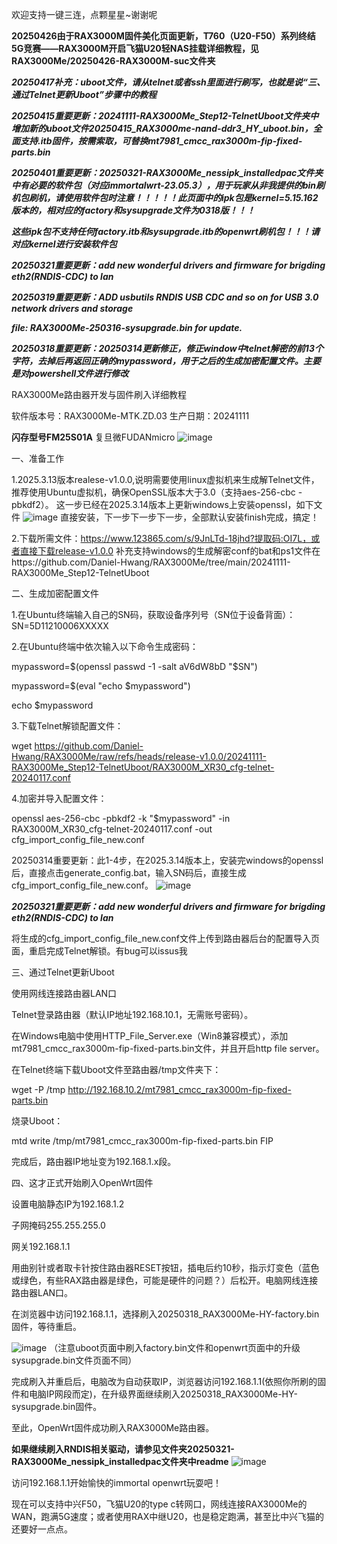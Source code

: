 欢迎支持一键三连，点颗星星~谢谢呢

**20250426由于RAX3000M固件美化页面更新，T760（U20-F50）系列终结5G竞赛——RAX3000M开启飞猫U20轻NAS挂载详细教程，见RAX3000Me/20250426-RAX3000M-suc文件夹**

***20250417补充：uboot文件，请从telnet或者ssh里面进行刷写，也就是说“三、通过Telnet更新Uboot”步骤中的教程***

***20250415重要更新：20241111-RAX3000Me_Step12-TelnetUboot文件夹中增加新的uboot文件20250415_RAX3000me-nand-ddr3_HY_uboot.bin，全面支持.itb固件，按需索取，可替换mt7981_cmcc_rax3000m-fip-fixed-parts.bin***

***20250401重要更新：20250321-RAX3000Me_nessipk_installedpac文件夹中有必要的软件包（对应immortalwrt-23.05.3），用于玩家从非我提供的bin刷机包刷机，请使用软件包时注意！！！！！此页面中的ipk包是kernel=5.15.162版本的，相对应的factory和sysupgrade文件为0318版！！！***

***这些ipk包不支持任何factory.itb和sysupgrade.itb的openwrt刷机包！！！请对应kernel进行安装软件包***

***20250321重要更新：add new wonderful drivers and firmware for brigding eth2(RNDIS-CDC) to lan***

***20250319重要更新：ADD usbutils RNDIS USB CDC and so on for USB 3.0 network drivers and storage***

***file: RAX3000Me-250316-sysupgrade.bin for update.***

***20250318重要更新：20250314更新修正，修正window中telnet解密的前13个字符，去掉后再返回正确的mypassword，用于之后的生成加密配置文件。主要是对powershell文件进行修改***

RAX3000Me路由器开发与固件刷入详细教程

软件版本号：RAX3000Me-MTK.ZD.03
生产日期：20241111

**闪存型号FM25S01A**
复旦微FUDANmicro
![image](https://github.com/user-attachments/assets/46e4f646-953f-4275-9e8a-c9b714ef617c)


一、准备工作

1.2025.3.13版本realese-v1.0.0,说明需要使用linux虚拟机来生成解Telnet文件，推荐使用Ubuntu虚拟机，确保OpenSSL版本大于3.0（支持aes-256-cbc -pbkdf2）。
这一步已经在2025.3.14版本上更新windows上安装openssl，如下文件
![image](https://github.com/user-attachments/assets/35643fd4-8176-4e27-b678-2fcf4b462475)
直接安装，下一步下一步下一步，全部默认安装finish完成，搞定！

2.下载所需文件：https://www.123865.com/s/9JnLTd-18jhd?提取码:OI7L，或者直接下载release-v1.0.0
补充支持windows的生成解密conf的bat和ps1文件在https://github.com/Daniel-Hwang/RAX3000Me/tree/main/20241111-RAX3000Me_Step12-TelnetUboot

二、生成加密配置文件

1.在Ubuntu终端输入自己的SN码，获取设备序列号（SN位于设备背面）：
SN=5D11210006XXXXX

2.在Ubuntu终端中依次输入以下命令生成密码：

mypassword=$(openssl passwd -1 -salt aV6dW8bD "$SN")

mypassword=$(eval "echo $mypassword")

echo $mypassword

3.下载Telnet解锁配置文件：

wget https://github.com/Daniel-Hwang/RAX3000Me/raw/refs/heads/release-v1.0.0/20241111-RAX3000Me_Step12-TelnetUboot/RAX3000M_XR30_cfg-telnet-20240117.conf

4.加密并导入配置文件：

openssl aes-256-cbc -pbkdf2 -k "$mypassword" -in RAX3000M_XR30_cfg-telnet-20240117.conf -out cfg_import_config_file_new.conf


20250314重要更新：此1-4步，在2025.3.14版本上，安装完windows的openssl后，直接点击generate_config.bat，输入SN码后，直接生成cfg_import_config_file_new.conf。
![image](https://github.com/user-attachments/assets/813d030a-ef0c-4a65-8701-30d981e2b97c)

***20250321重要更新：add new wonderful drivers and firmware for brigding eth2(RNDIS-CDC) to lan***

将生成的cfg_import_config_file_new.conf文件上传到路由器后台的配置导入页面，重启完成Telnet解锁。有bug可以issus我

三、通过Telnet更新Uboot

使用网线连接路由器LAN口

Telnet登录路由器（默认IP地址192.168.10.1，无需账号密码）。

在Windows电脑中使用HTTP_File_Server.exe（Win8兼容模式），添加mt7981_cmcc_rax3000m-fip-fixed-parts.bin文件，并且开启http file server。

在Telnet终端下载Uboot文件至路由器/tmp文件夹下：

wget -P /tmp http://192.168.10.2/mt7981_cmcc_rax3000m-fip-fixed-parts.bin

烧录Uboot：

mtd write /tmp/mt7981_cmcc_rax3000m-fip-fixed-parts.bin FIP

完成后，路由器IP地址变为192.168.1.x段。

四、这才正式开始刷入OpenWrt固件

设置电脑静态IP为192.168.1.2

子网掩码255.255.255.0

网关192.168.1.1

用曲别针或者取卡针按住路由器RESET按钮，插电后约10秒，指示灯变色（蓝色或绿色，有些RAX路由器是绿色，可能是硬件的问题？）后松开。电脑网线连接路由器LAN口。

在浏览器中访问192.168.1.1，选择刷入20250318_RAX3000Me-HY-factory.bin固件，等待重启。

![image](https://github.com/user-attachments/assets/6fc9b8d3-db89-4123-8c4b-969e75234d2b)
（注意uboot页面中刷入factory.bin文件和openwrt页面中的升级sysupgrade.bin文件页面不同）

完成刷入并重启后，电脑改为自动获取IP，浏览器访问192.168.1.1(依照你所刷的固件和电脑IP网段而定)，在升级界面继续刷入20250318_RAX3000Me-HY-sysupgrade.bin固件。

至此，OpenWrt固件成功刷入RAX3000Me路由器。

**如果继续刷入RNDIS相关驱动，请参见文件夹20250321-RAX3000Me_nessipk_installedpac文件夹中readme**
![image](https://github.com/user-attachments/assets/63cfd93d-2b10-4dc1-9bfa-0dfcfc2475d0)

访问192.168.1.1开始愉快的immortal openwrt玩耍吧！

现在可以支持中兴F50，飞猫U20的type c转网口，网线连接RAX3000Me的WAN，跑满5G速度；或者使用RAX中继U20，也是稳定跑满，甚至比中兴飞猫的还要好一点点。
